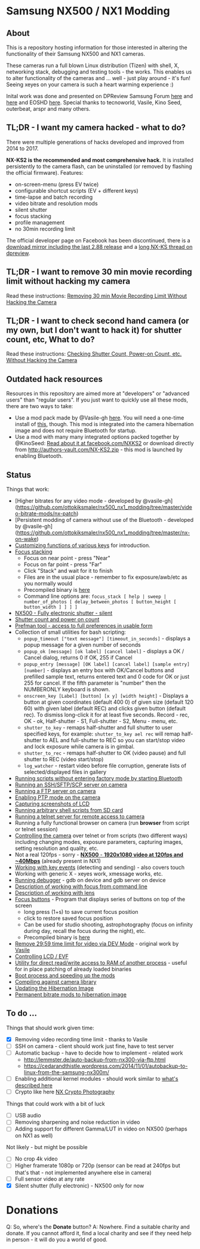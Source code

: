 # Samsung NX500 / NX1 Modding

## About

This is a repository hosting information for those interested in altering the functionality of their Samsung NX500 and NX1 cameras.

These cameras run a full blown Linux distribution (Tizen) with shell, X, networking stack, debugging and testing tools - the works. This enables us to alter functionality of the cameras and ... well - just play around - it's fun! Seeing xeyes on your camera is such a heart warming experience :)

Inital work was done and presented on DPReview Samsung Forum [here](http://www.dpreview.com/forums/thread/3964253) and [here](http://www.dpreview.com/forums/thread/3971805) and EOSHD [here](http://www.eoshd.com/comments/topic/19099-petition-for-samsung-nx1-hack/?do=findComment&comment=134256). Special thanks to tecnoworld, Vasile, Kino Seed, outerbeat, arspr and many others.

## TL;DR - I want my camera hacked - what to do?

There were multiple generations of hacks developed and improved from 2014 to 2017.

**NX-KS2 is the recommended and most comprehensive hack.** It is installed persistently to the camera flash, can be uninstalled (or removed by flashing the official firmware). Features:

- on-screen-menu (press EV twice)
- configurable shortcut scripts (EV + different keys)
- time-lapse and batch recording
- video bitrate and resolution mods
- silent shutter
- focus stacking
- profile management
- no 30min recording limit

The official developer page on Facebook has been discontinued, there is a [download mirror including the last 2.88 release](https://nxfiles.nx.tc/files/NX-KS-mod/) and a [long NX-KS thread on dpreview](https://www.dpreview.com/forums/thread/4006750).


## TL;DR - I want to remove 30 min movie recording limit without hacking my camera

Read these instructions: [Removing 30 min Movie Recording Limit Without Hacking the Camera](https://github.com/ottokiksmaler/nx500_nx1_modding/blob/master/Removing_Movie_Recording_Limit_Without_Hack.md)

## TL;DR - I want to check second hand camera (or my own, but I don't want to hack it) for shutter count, etc, What to do?

Read these instructions: [Checking Shutter Count, Power-on Count, etc. Without Hacking the Camera](https://github.com/ottokiksmaler/nx500_nx1_modding/blob/master/Checking_shutter_count.md)

## Outdated hack resources

Resources in this repository are aimed more at "developers" or "advanced users" than "regular users". If you just want to quickly use all these mods, there are two ways to take:
  - Use a mod pack made by @Vasile-gh [here](https://github.com/ottokiksmaler/nx500_nx1_modding/tree/master/video-bitrate-mods/nx-patch). You will need a one-time install of [this](https://github.com/ottokiksmaler/nx500_nx1_modding/tree/master/nx-on-wake), though. This mod is integrated into the camera hibernation image and does not require Bluetooth for startup.
  - Use a mod with many many integrated options packed together by @KinoSeed: [Read about it at facebook.com/NXKS2](https://www.facebook.com/NXKS2) or download directly from http://authors-vault.com/NX-KS2.zip - this mod is launched by enabling Bluetooth.

## Status

Things that work:
  - [Higher bitrates for any video mode - developed by @vasile-gh] (https://github.com/ottokiksmaler/nx500_nx1_modding/tree/master/video-bitrate-mods/nx-patch) 
  - [Persistent modding of camera without use of the Bluetooth - developed by @vasile-gh] (https://github.com/ottokiksmaler/nx500_nx1_modding/tree/master/nx-on-wake) 
  - [Customizing functions of various keys](https://github.com/ottokiksmaler/nx500_nx1_modding/blob/master/Customizing%20keys.md) for introduction.
  - [Focus stacking](https://github.com/ottokiksmaler/nx500/blob/master/focus_stack.c)
    - Focus on near point - press "Near"
    - Focus on far point - press "Far"
    - Click "Stack" and wait for it to finish
    - Files are in the usual place - remember to fix exposure/awb/etc as you normally would
    - Precompiled binary is [here](https://github.com/ottokiksmaler/nx500/blob/master/focus_stack)
    - Command line options are:
      ```focus_stack [ help | sweep | number_of_photos [ delay_between_photos [ button_height [ button_width ] ] ] ]```
  - [NX500 - Fully electronic shutter - silent](https://github.com/ottokiksmaler/nx500/blob/master/NX500%20Silent%20shooting.md)
  - [Shutter count and power on count](https://github.com/ottokiksmaler/nx500_nx1_modding/blob/master/Shutter_count_power_count.md)
  - [Prefman tool - access to full preferences in usable form](https://github.com/ottokiksmaler/nx500_nx1_modding/blob/master/Prefman_tool.md)
  - Collection of small utilities for bash scripting:
    - ```popup_timeout ["text message"] [timeout_in_seconds]``` - displays a popup message for a given number of seconds
    - ```popup_ok [message] [ok label] [cancel label]``` - displays a OK / Cancel dialog, returns 0 if OK, 255 if Cancel
    - ```popup_entry [message] [OK label] [cancel label] [sample entry] [number]``` - displays an entry box with OK/Cancel buttons and prefilled sample text, returns entered text and 0 code for OK or just 255 for cancel. If the fifth parameter is "number" then the NUMBERONLY keyboard is shown.
    - ```onscreen_key [Label] [button] [x y] [width height]``` - Displays a button at given coordinates (default 400 0) of given size (default 120 60) with given label (default REC) and clicks given button (default rec). To dismiss long-click it for at least five seconds. Record - rec, OK - ok, Half-shutter - S1, Full-shutter - S2, Menu - menu, etc.
    - ```shutter_to_key``` - remaps half-shutter and full shutter to user specified keys, for example: ```shutter_to_key ael rec``` will remap half-shutter to AEL and full-shutter to REC so you can start/stop video and lock exposure while camera is in gimbal.
    - ```shutter_to_rec``` - remaps half-shutter to OK (video pause) and full shutter to REC (video start/stop)
    - ```log_watcher``` - restart video before file corruption, generate lists of selected/displayed files in gallery
  - [Running scripts without entering factory mode by starting Bluetooth](https://github.com/ottokiksmaler/nx500_nx1_modding/blob/master/Running_scripts_without_factory_mode_BT.md)
  - [Running an SSH/SFTP/SCP server on camera](https://github.com/ottokiksmaler/nx500/blob/master/ssh-server/README.md)
  - [Running a FTP server on camera](https://github.com/ottokiksmaler/nx500/blob/master/Running%20FTP%20server%20on%20the%20camera.md)
  - [Enabling PTP mode on the camera](https://github.com/ottokiksmaler/nx500/blob/master/Enable-PTP-on-NX500-NX1.md)
  - [Capturing screenshots of LCD](https://github.com/ottokiksmaler/nx500/blob/master/Enable-Screenshot.md)
  - [Running arbitrary shell scripts from SD card](https://github.com/ottokiksmaler/nx500/blob/master/Running-shell-scripts-from-SD-card.md)
  - [Running a telnet server for remote access to camera](https://github.com/ottokiksmaler/nx500/blob/master/Running-telnet-server-on-camera.md)
  - Running a fully functional browser on camera (run **browser** from script or telnet session)
  - [Controlling the camera](https://github.com/ottokiksmaler/nx500/blob/master/Control-camera-from-command-line.md) over telnet or from scripts (two different ways) including changing modes, exposure parameters, capturing images, setting resolution and quality, etc.
  - Not a real 120fps - sorry - [**NX500** - **1920x1080 video at 120fps and ~40Mbps**](https://github.com/ottokiksmaler/nx500/blob/master/Enable-1080p-120fps-video-on-NX500.md) (already present in NX1)
  - [Working with key events](https://github.com/ottokiksmaler/nx500/blob/master/Working-with-key-events.md) (detecting and sending) - also covers touch
  - Working with generic X - xeyes work, xmessage works, etc.
  - [Running debugger](https://github.com/ottokiksmaler/nx500/blob/master/Running-gdb.md) - gdb on device and gdb server on device
  - [Description of working with focus from command line](https://github.com/ottokiksmaler/nx500/blob/master/Working%20with%20focus.md)
  - [Description of working with lens](https://github.com/ottokiksmaler/nx500/blob/master/Working%20with%20lens.md)
  - [Focus buttons](https://github.com/ottokiksmaler/nx500/blob/master/focus_buttons.c) - Program that displays series of buttons on top of the screen 
    - long press (1+s) to save current focus position
    - click to restore saved focus position
    - Can be used for studio shooting, astrophotography (focus on infinity during day, recall the focus during the night), etc.
    - Precompiled binary is [here](https://github.com/ottokiksmaler/nx500/blob/master/focus_buttons)
  - [Remove 29:59 time limit for video via DEV Mode](https://github.com/ottokiksmaler/nx500/blob/master/DEV%20and%20CS%20modes.md) - original work by [Vasile](http://www.dpreview.com/forums/thread/3979382)
  - [Controlling LCD / EVF](https://github.com/ottokiksmaler/nx500_nx1_modding/blob/master/Control_LCD_EVF.md)
  - [Utility for direct read/write access to RAM of another process](https://github.com/ottokiksmaler/nx500_nx1_modding/blob/master/Poker.md) - useful for in place patching of already loaded binaries
  - [Boot process and speeding up the mods](https://github.com/ottokiksmaler/nx500_nx1_modding/blob/master/doc/Boot_Process_and_Speeding_up_Mods.md)
  - [Compiling against camera library](https://github.com/ottokiksmaler/nx500_nx1_modding/blob/master/doc/Compile_against_camera_library.md)
  - [Updating the Hibernation Image](https://github.com/ottokiksmaler/nx500_nx1_modding/blob/master/doc/Update_hibernation_image.md)
  - [Permanent bitrate mods to hibernation image](https://github.com/ottokiksmaler/nx500_nx1_modding/blob/master/Permanent_bitrate_mods.md) 

## To do ...

Things that should work given time:
  - [x] Removing video recording time limit - thanks to Vasile
  - [ ] SSH on camera - client should work just fine, have to test server
  - [ ] Automatic backup - have to decide how to implement - related work
    - http://lemmster.de/auto-backup-from-nx300-via-ftp.html
    - https://cedarandthistle.wordpress.com/2014/11/01/autobackup-to-linux-from-the-samsung-nx300m/
  - [ ] Enabling additional kernel modules - should work similar to  [what's described here](http://www.lemmster.de/cross-compile-kernel-module-samsung-nx300-ubnut-14.04.html)
  - [ ] Crypto like here [NX Crypto Photography](https://sites.google.com/site/nxcryptophotography/)

Things that could work with a bit of luck
  - [ ] USB audio
  - [ ] Removing sharpening and noise reduction in video
  - [ ] Adding support for different Gamma/LUT in video on NX500 (perhaps on NX1 as well)

Not likely - but might be possible
  - [ ] No crop 4k video
  - [ ] Higher framerate 1080p or 720p (sensor can be read at 240fps but that's that - not implemented anywhere else in camera)
  - [ ] Full sensor video at any rate
  - [x] Silent shutter (fully electronic) - NX500 only for now

# Donations

Q: So, where's the **Donate** button?
A: Nowhere. Find a suitable charity and donate. If you cannot afford it, find a local charity and see if they need help in person - it will do you a world of good.
